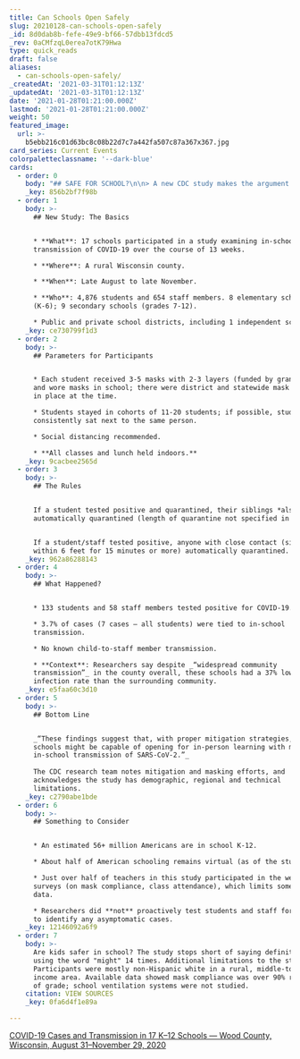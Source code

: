 ```yaml
---
title: Can Schools Open Safely
slug: 20210128-can-schools-open-safely
_id: 8d0dab8b-fefe-49e9-bf66-57dbb13fdcd5
_rev: 0aCMfzqL0erea7otK79Hwa
type: quick_reads
draft: false
aliases:
  - can-schools-open-safely/
_createdAt: '2021-03-31T01:12:13Z'
_updatedAt: '2021-03-31T01:12:13Z'
date: '2021-01-28T01:21:00.000Z'
lastmod: '2021-01-28T01:21:00.000Z'
weight: 50
featured_image:
  url: >-
    b5ebb216c01d63bc8c08b22d7c7a442fa507c87a367x367.jpg
card_series: Current Events
colorpaletteclassname: '--dark-blue'
cards:
  - order: 0
    body: "## SAFE FOR SCHOOL?\n\n> A new CDC study makes the argument for keeping children **in school for in-person learning during the COVID-19 pandemic**\_(with certain caveats).  \n  \nHere’s what it says:"
    _key: 856b2bf7f98b
  - order: 1
    body: >-
      ## New Study: The Basics


      * **What**: 17 schools participated in a study examining in-school
      transmission of COVID-19 over the course of 13 weeks.

      * **Where**: A rural Wisconsin county.

      * **When**: Late August to late November.

      * **Who**: 4,876 students and 654 staff members. 8 elementary schools
      (K-6); 9 secondary schools (grades 7-12).

      * Public and private school districts, including 1 independent school.
    _key: ce730799f1d3
  - order: 2
    body: >-
      ## Parameters for Participants


      * Each student received 3-5 masks with 2-3 layers (funded by grant money)
      and wore masks in school; there were district and statewide mask mandates
      in place at the time.

      * Students stayed in cohorts of 11-20 students; if possible, students
      consistently sat next to the same person.

      * Social distancing recommended.

      * **All classes and lunch held indoors.**
    _key: 9cacbee2565d
  - order: 3
    body: >-
      ## The Rules


      If a student tested positive and quarantined, their siblings *also*
      automatically quarantined (length of quarantine not specified in study).


      If a student/staff tested positive, anyone with close contact (sitting
      within 6 feet for 15 minutes or more) automatically quarantined.
    _key: 962a86288143
  - order: 4
    body: >-
      ## What Happened?


      * 133 students and 58 staff members tested positive for COVID-19.

      * 3.7% of cases (7 cases – all students) were tied to in-school
      transmission.

      * No known child-to-staff member transmission.

      * **Context**: Researchers say despite _“widespread community
      transmission”_ in the county overall, these schools had a 37% lower
      infection rate than the surrounding community.
    _key: e5faa60c3d10
  - order: 5
    body: >-
      ## Bottom Line


      _“These findings suggest that, with proper mitigation strategies, K–12
      schools might be capable of opening for in-person learning with minimal
      in-school transmission of SARS-CoV-2.”_  
        
      The CDC research team notes mitigation and masking efforts, and
      acknowledges the study has demographic, regional and technical
      limitations.
    _key: c2790abe1bde
  - order: 6
    body: >-
      ## Something to Consider


      * An estimated 56+ million Americans are in school K-12.

      * About half of American schooling remains virtual (as of the study date).

      * Just over half of teachers in this study participated in the weekly
      surveys (on mask compliance, class attendance), which limits some of the
      data.

      * Researchers did **not** proactively test students and staff for COVID-19
      to identify any asymptomatic cases.
    _key: 12146092a6f9
  - order: 7
    body: >-
      Are kids safer in school? The study stops short of saying definitely,
      using the word "might" 14 times. Additional limitations to the study:
      Participants were mostly non-Hispanic white in a rural, middle-to-low
      income area. Available data showed mask compliance was over 90% regardless
      of grade; school ventilation systems were not studied.
    citation: VIEW SOURCES
    _key: 0fa6d4f1e89a

---
```

[COVID-19 Cases and Transmission in 17 K–12 Schools — Wood County, Wisconsin, August 31–November 29, 2020](https://www.cdc.gov/mmwr/volumes/70/wr/mm7004e3.htm?s_cid=mm7004e3_w)